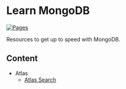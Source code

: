 # Learn MongoDB

[![Pages](https://github.com/devpro/learn-mongodb/actions/workflows/pages.yml/badge.svg?branch=main)](https://github.com/devpro/learn-mongodb/actions/workflows/pages.yml)

Resources to get up to speed with MongoDB.

## Content

* Atlas
  * [Atlas Search](docs/atlas-search.md)

